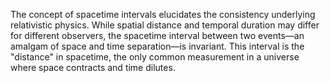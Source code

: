
The concept of spacetime intervals elucidates the consistency underlying relativistic physics. While spatial distance and temporal duration may differ for different observers, the spacetime interval between two events—an amalgam of space and time separation—is invariant. This interval is the "distance" in spacetime, the only common measurement in a universe where space contracts and time dilutes.

